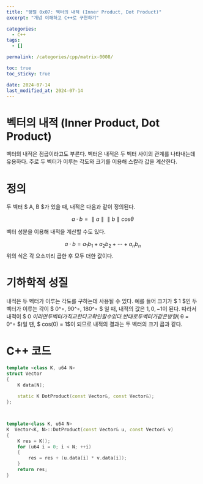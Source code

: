 ```yaml
---
title: "행렬 0x07: 벡터의 내적 (Inner Product, Dot Product)"
excerpt: "개념 이해하고 C++로 구현하기"

categories:
  - C++
tags:
  - []

permalink: /categories/cpp/matrix-0008/

toc: true
toc_sticky: true

date: 2024-07-14
last_modified_at: 2024-07-14
---
```


# 벡터의 내적 (Inner Product, Dot Product)
벡터의 내적은 점곱이라고도 부른다. 벡터은 내적은 두 벡터 사이의 관계를 나타내는데 유용하다. 주로 두 벡터가 이루는 각도와 크기를 이용해 스칼라 값을 계산한다.

# 정의
두 벡터 $ A, B $가 있을 때, 내적은 다음과 같이 정의된다.

$$
a ⋅ b = ∥a∥ ∥b∥ cosθ
$$

벡터 성분을 이용해 내적을 계산할 수도 있다.

$$
a ⋅ b = a_1 b_1 + a_2 b_2 + ⋯ + a_n b_n
$$
위의 식은 각 요소끼리 곱한 후 모두 더한 값이다.

# 기하학적 성질
내적은 두 벡터가 이루는 각도를 구하는데 사용될 수 있다. 예를 들어 크기가 $ 1 $인 두 벡터가 이루는 각이 $ 0^∘, 90^∘, 180^∘ $ 일 때, 내적의 값은 $1, 0, -1$이 된다. 따라서 내적이 $ 0 $이라면 두 벡터가 직교한다고 확인할 수 있다. 반대로 두 벡터가 같은 방향($ θ = 0^∘ $)일 땐,  $ cos(0) = 1$이 되므로 내적의 결과는 두 벡터의 크기 곱과 같다.

# C++ 코드

```cpp
template <class K, u64 N>
struct Vector
{
    K data[N];
    
    static K DotProduct(const Vector&, const Vector&);
};
```

```cpp


template<class K, u64 N>
K  Vector<K, N>::DotProduct(const Vector& u, const Vector& v)
{
    K res = K();
    for (u64 i = 0; i < N; ++i)
    {
        res = res + (u.data[i] * v.data[i]);
    }
    return res;
}
```